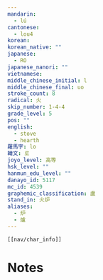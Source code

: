 ```yaml
---
mandarin:
  - lú
cantonese:
  - lou4
korean:
korean_native: ""
japanese:
  - RO
japanese_nanori: ""
vietnamese:
middle_chinese_initial: l
middle_chinese_final: uo
stroke_count: 8
radical: 火
skip_number: 1-4-4
grade_level: 5
pos: ""
english:
  - stove
  - hearth
羅馬字: lo
韓文: 로
joyo_level: 高等
hsk_level: ""
hanmun_edu_level: ""
danayo_id: 5117
mc_id: 4539
graphemic_classification: 盧
stand_in: 火炉
aliases:
  - 炉
  - 爐
---
```

```meta-bind-embed
[[nav/char_info]]
```

# Notes
